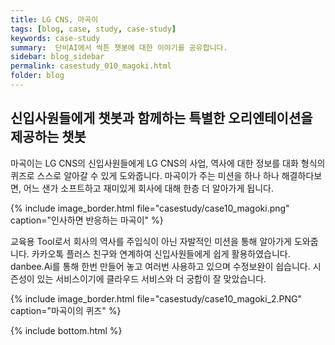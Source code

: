 ```yaml
---
title: LG CNS, 마곡이
tags: [blog, case, study, case-study]
keywords: case-study
summary:  단비AI에서 싹튼 챗봇에 대한 이야기를 공유합니다.
sidebar: blog_sidebar
permalink: casestudy_010_magoki.html
folder: blog
---
```



## 신입사원들에게 챗봇과 함께하는 특별한 오리엔테이션을 제공하는 챗봇
마곡이는 LG CNS의 신입사원들에게 LG CNS의 사업, 역사에 대한 정보를 대화 형식의 퀴즈로 스스로 알아갈 수 있게 도와줍니다. 
마곡이가 주는 미션을 하나 하나 해결하다보면, 어느 샌가 소프트하고 재미있게 회사에 대해 한층 더 알아가게 됩니다.

{% include image_border.html file="casestudy/case10_magoki.png" caption="인사하면 반응하는 마곡이" %}

교육용 Tool로서 회사의 역사를 주입식이 아닌 자발적인 미션을 통해 알아가게 도와줍니다. 카카오톡 플러스 친구와 연계하여 신입사원들에게 쉽게 활용하였습니다. danbee.Ai를 통해 한번 만들어 놓고 여러번 사용하고 있으며 수정보완이 쉽습니다. 시즌성이 있는 서비스이기에 클라우드 서비스와 더 궁합이 잘 맞았습니다.

{% include image_border.html file="casestudy/case10_magoki_2.PNG" caption="마곡이의 퀴즈" %}



{% include bottom.html %}